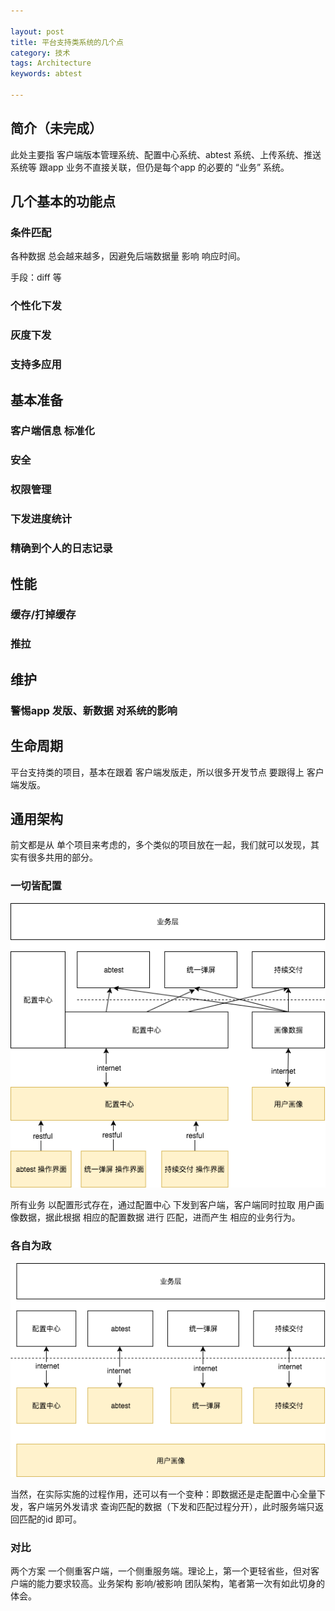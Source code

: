 ```yaml
---

layout: post
title: 平台支持类系统的几个点
category: 技术
tags: Architecture
keywords: abtest

---
```


## 简介（未完成）

此处主要指 客户端版本管理系统、配置中心系统、abtest 系统、上传系统、推送系统等 跟app 业务不直接关联，但仍是每个app 的必要的 “业务” 系统。


## 几个基本的功能点

### 条件匹配

各种数据 总会越来越多，因避免后端数据量 影响 响应时间。

手段：diff  等

### 个性化下发

### 灰度下发

### 支持多应用

## 基本准备

### 客户端信息 标准化

### 安全

### 权限管理

### 下发进度统计

### 精确到个人的日志记录

## 性能

### 缓存/打掉缓存

### 推拉

## 维护

### 警惕app 发版、新数据 对系统的影响

## 生命周期

平台支持类的项目，基本在跟着 客户端发版走，所以很多开发节点 要跟得上 客户端发版。

## 通用架构

前文都是从 单个项目来考虑的，多个类似的项目放在一起，我们就可以发现，其实有很多共用的部分。


### 一切皆配置

![](/public/upload/architecture/client_support_client_1.png)

所有业务 以配置形式存在，通过配置中心 下发到客户端，客户端同时拉取 用户画像数据，据此根据 相应的配置数据 进行 匹配，进而产生 相应的业务行为。

### 各自为政

![](/public/upload/architecture/client_support_client_2.png)

当然，在实际实施的过程作用，还可以有一个变种：即数据还是走配置中心全量下发，客户端另外发请求 查询匹配的数据（下发和匹配过程分开），此时服务端只返回匹配的id 即可。

### 对比

两个方案 一个侧重客户端，一个侧重服务端。理论上，第一个更轻省些，但对客户端的能力要求较高。业务架构 影响/被影响 团队架构，笔者第一次有如此切身的体会。  